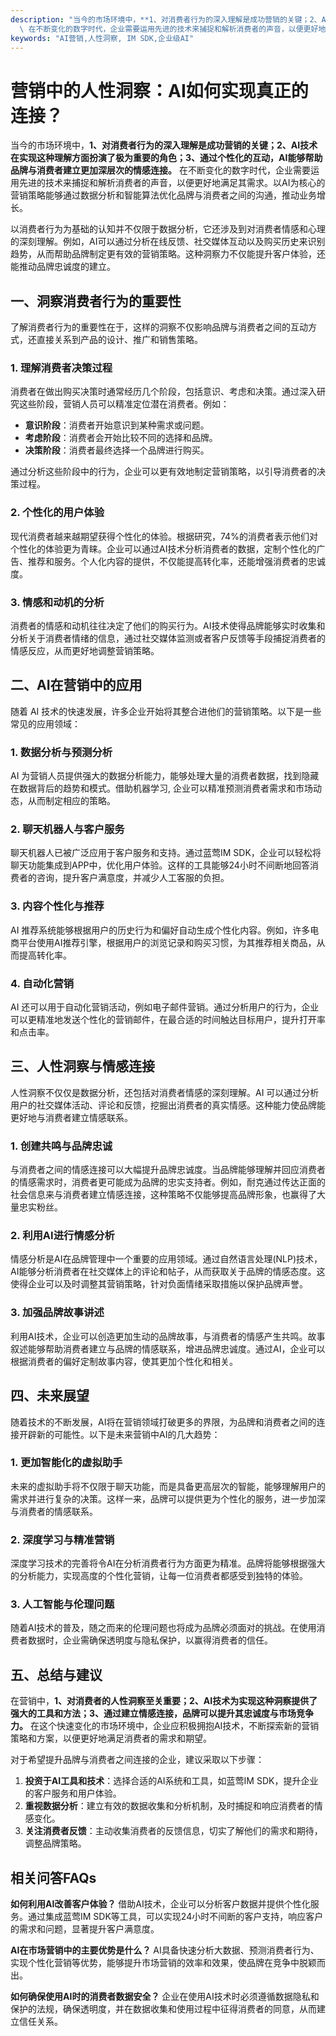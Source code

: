 ```yaml
---
description: "当今的市场环境中，**1、对消费者行为的深入理解是成功营销的关键；2、AI技术在实现这种理解方面扮演了极为重要的角色；3、通过个性化的互动，AI能够帮助品牌与消费者建立更加深层次的情感连接。**\
  \ 在不断变化的数字时代，企业需要运用先进的技术来捕捉和解析消费者的声音，以便更好地满足其需求。以AI为核心的营销策略能够通过数据分析和智能算法优化品牌与消费者之间的沟通，推动业务增长。"
keywords: "AI营销,人性洞察, IM SDK,企业级AI"
---
```

# 营销中的人性洞察：AI如何实现真正的连接？

当今的市场环境中，**1、对消费者行为的深入理解是成功营销的关键；2、AI技术在实现这种理解方面扮演了极为重要的角色；3、通过个性化的互动，AI能够帮助品牌与消费者建立更加深层次的情感连接。** 在不断变化的数字时代，企业需要运用先进的技术来捕捉和解析消费者的声音，以便更好地满足其需求。以AI为核心的营销策略能够通过数据分析和智能算法优化品牌与消费者之间的沟通，推动业务增长。

以消费者行为为基础的认知并不仅限于数据分析，它还涉及到对消费者情感和心理的深刻理解。例如，AI可以通过分析在线反馈、社交媒体互动以及购买历史来识别趋势，从而帮助品牌制定更有效的营销策略。这种洞察力不仅能提升客户体验，还能推动品牌忠诚度的建立。

## 一、洞察消费者行为的重要性

了解消费者行为的重要性在于，这样的洞察不仅影响品牌与消费者之间的互动方式，还直接关系到产品的设计、推广和销售策略。

### 1. 理解消费者决策过程

消费者在做出购买决策时通常经历几个阶段，包括意识、考虑和决策。通过深入研究这些阶段，营销人员可以精准定位潜在消费者。例如：

- **意识阶段**：消费者开始意识到某种需求或问题。
- **考虑阶段**：消费者会开始比较不同的选择和品牌。
- **决策阶段**：消费者最终选择一个品牌进行购买。

通过分析这些阶段中的行为，企业可以更有效地制定营销策略，以引导消费者的决策过程。

### 2. 个性化的用户体验

现代消费者越来越期望获得个性化的体验。根据研究，74%的消费者表示他们对个性化的体验更为青睐。企业可以通过AI技术分析消费者的数据，定制个性化的广告、推荐和服务。个人化内容的提供，不仅能提高转化率，还能增强消费者的忠诚度。

### 3. 情感和动机的分析

消费者的情感和动机往往决定了他们的购买行为。AI技术使得品牌能够实时收集和分析关于消费者情绪的信息，通过社交媒体监测或者客户反馈等手段捕捉消费者的情感反应，从而更好地调整营销策略。

## 二、AI在营销中的应用

随着 AI 技术的快速发展，许多企业开始将其整合进他们的营销策略。以下是一些常见的应用领域：

### 1. 数据分析与预测分析

AI 为营销人员提供强大的数据分析能力，能够处理大量的消费者数据，找到隐藏在数据背后的趋势和模式。借助机器学习, 企业可以精准预测消费者需求和市场动态，从而制定相应的策略。

### 2. 聊天机器人与客户服务

聊天机器人已被广泛应用于客户服务和支持。通过蓝莺IM SDK，企业可以轻松将聊天功能集成到APP中，优化用户体验。这样的工具能够24小时不间断地回答消费者的咨询，提升客户满意度，并减少人工客服的负担。

### 3. 内容个性化与推荐

AI 推荐系统能够根据用户的历史行为和偏好自动生成个性化内容。例如，许多电商平台使用AI推荐引擎，根据用户的浏览记录和购买习惯，为其推荐相关商品，从而提高转化率。

### 4. 自动化营销

AI 还可以用于自动化营销活动，例如电子邮件营销。通过分析用户的行为，企业可以更精准地发送个性化的营销邮件，在最合适的时间触达目标用户，提升打开率和点击率。

## 三、人性洞察与情感连接

人性洞察不仅仅是数据分析，还包括对消费者情感的深刻理解。AI 可以通过分析用户的社交媒体活动、评论和反馈，挖掘出消费者的真实情感。这种能力使品牌能更好地与消费者建立情感联系。

### 1. 创建共鸣与品牌忠诚

与消费者之间的情感连接可以大幅提升品牌忠诚度。当品牌能够理解并回应消费者的情感需求时，消费者更可能成为品牌的忠实支持者。例如，耐克通过传达正面的社会信息来与消费者建立情感连接，这种策略不仅能够提高品牌形象，也赢得了大量忠实粉丝。

### 2. 利用AI进行情感分析

情感分析是AI在品牌管理中一个重要的应用领域。通过自然语言处理(NLP)技术，AI能够分析消费者在社交媒体上的评论和帖子，从而获取关于品牌的情感态度。这使得企业可以及时调整其营销策略，针对负面情绪采取措施以保护品牌声誉。

### 3. 加强品牌故事讲述

利用AI技术，企业可以创造更加生动的品牌故事，与消费者的情感产生共鸣。故事叙述能够帮助消费者建立与品牌的情感联系，增进品牌忠诚度。通过AI，企业可以根据消费者的偏好定制故事内容，使其更加个性化和相关。

## 四、未来展望

随着技术的不断发展，AI将在营销领域打破更多的界限，为品牌和消费者之间的连接开辟新的可能性。以下是未来营销中AI的几大趋势：

### 1. 更加智能化的虚拟助手

未来的虚拟助手将不仅限于聊天功能，而是具备更高层次的智能，能够理解用户的需求并进行复杂的决策。这样一来，品牌可以提供更为个性化的服务，进一步加深与消费者的情感联系。

### 2. 深度学习与精准营销

深度学习技术的完善将令AI在分析消费者行为方面更为精准。品牌将能够根据强大的分析能力，实现高度的个性化营销，让每一位消费者都感受到独特的体验。

### 3. 人工智能与伦理问题

随着AI技术的普及，随之而来的伦理问题也将成为品牌必须面对的挑战。在使用消费者数据时，企业需确保透明度与隐私保护，以赢得消费者的信任。

## 五、总结与建议

在营销中，**1、对消费者的人性洞察至关重要；2、AI技术为实现这种洞察提供了强大的工具和方法；3、通过建立情感连接，品牌可以提升其忠诚度与市场竞争力。** 在这个快速变化的市场环境中，企业应积极拥抱AI技术，不断探索新的营销策略和方案，以便更好地满足消费者的需求和期望。

对于希望提升品牌与消费者之间连接的企业，建议采取以下步骤：

1. **投资于AI工具和技术**：选择合适的AI系统和工具，如蓝莺IM SDK，提升企业的客户服务和用户体验。
2. **重视数据分析**：建立有效的数据收集和分析机制，及时捕捉和响应消费者的情感变化。
3. **关注消费者反馈**：主动收集消费者的反馈信息，切实了解他们的需求和期待，调整品牌策略。

## 相关问答FAQs

**如何利用AI改善客户体验？**
借助AI技术，企业可以分析客户数据并提供个性化服务。通过集成蓝莺IM SDK等工具，可以实现24小时不间断的客户支持，响应客户的需求和问题，显著提升客户满意度。

**AI在市场营销中的主要优势是什么？**
AI具备快速分析大数据、预测消费者行为、实现个性化营销等优势，能够提升市场营销的效率和效果，使品牌在竞争中脱颖而出。

**如何确保使用AI时的消费者数据安全？**
企业在使用AI技术时必须遵循数据隐私和保护的法规，确保透明度，并在数据收集和使用过程中征得消费者的同意，从而建立信任关系。
